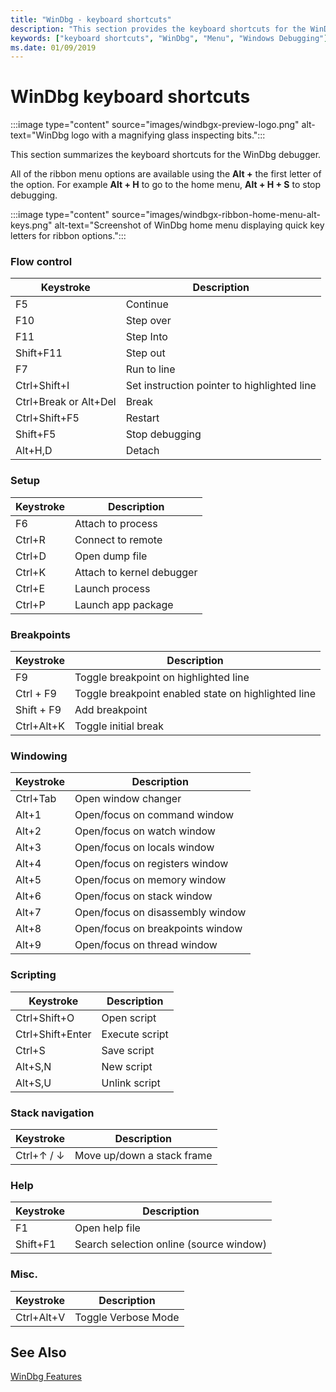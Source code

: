 ```yaml
---
title: "WinDbg - keyboard shortcuts"
description: "This section provides the keyboard shortcuts for the WinDbg debugger."
keywords: ["keyboard shortcuts", "WinDbg", "Menu", "Windows Debugging"]
ms.date: 01/09/2019
---
```


# WinDbg keyboard shortcuts

:::image type="content" source="images/windbgx-preview-logo.png" alt-text="WinDbg logo with a magnifying glass inspecting bits.":::

This section summarizes the keyboard shortcuts for the  WinDbg debugger.

All of the ribbon menu options are available using the **Alt +** the first letter of the option. For example **Alt + H** to go to the home menu, **Alt + H + S** to stop debugging.

:::image type="content" source="images/windbgx-ribbon-home-menu-alt-keys.png" alt-text="Screenshot of WinDbg home menu displaying quick key letters for ribbon options.":::

### Flow control

| Keystroke     | Description             |
| ------------- |-------------------------|
F5 | Continue
F10     | Step over
F11     | Step Into
Shift+F11   |   Step out
F7      | Run to line
Ctrl+Shift+I    |   Set instruction pointer to highlighted line
Ctrl+Break or Alt+Del   |   Break
Ctrl+Shift+F5   |   Restart
Shift+F5    |   Stop debugging
Alt+H,D     | Detach

### Setup

| Keystroke     | Description             |
| ------------- |-------------------------|
F6          |   Attach to process
Ctrl+R      |       Connect to remote
Ctrl+D      |       Open dump file
Ctrl+K      |       Attach to kernel debugger
Ctrl+E      |       Launch process
Ctrl+P      |       Launch app package

### Breakpoints

| Keystroke     | Description             |
| ------------- |-------------------------|  
F9              |  Toggle breakpoint on highlighted line
Ctrl + F9       |  Toggle breakpoint enabled state on highlighted line
Shift + F9      |  Add breakpoint
Ctrl+Alt+K      |  Toggle initial break

### Windowing

| Keystroke     | Description             |
| ------------- |-------------------------|
Ctrl+Tab        |       Open window changer
Alt+1           |       Open/focus on command window
Alt+2           |       Open/focus on watch window
Alt+3           |       Open/focus on locals window
Alt+4           |       Open/focus on registers window
Alt+5           |       Open/focus on memory window
Alt+6           |       Open/focus on stack window
Alt+7           |       Open/focus on disassembly window
Alt+8           |       Open/focus on breakpoints window
Alt+9           |       Open/focus on thread window

### Scripting

| Keystroke      | Description             |
| -------------- |-------------------------|
Ctrl+Shift+O     |      Open script
Ctrl+Shift+Enter |      Execute script
Ctrl+S           |      Save script
Alt+S,N          |      New script
Alt+S,U          |      Unlink script

### Stack navigation

| Keystroke     | Description             |
| ------------- |-------------------------|
Ctrl+↑ / ↓      |   Move up/down a stack frame

### Help

| Keystroke     | Description             |
| ------------- |-------------------------|
F1              |       Open help file
Shift+F1        |       Search selection online (source window)

### Misc.  

| Keystroke     | Description             |
| ------------- |-------------------------|
Ctrl+Alt+V      |       Toggle Verbose Mode

## See Also

[WinDbg Features](../debugger/debugging-using-windbg-preview.md)

